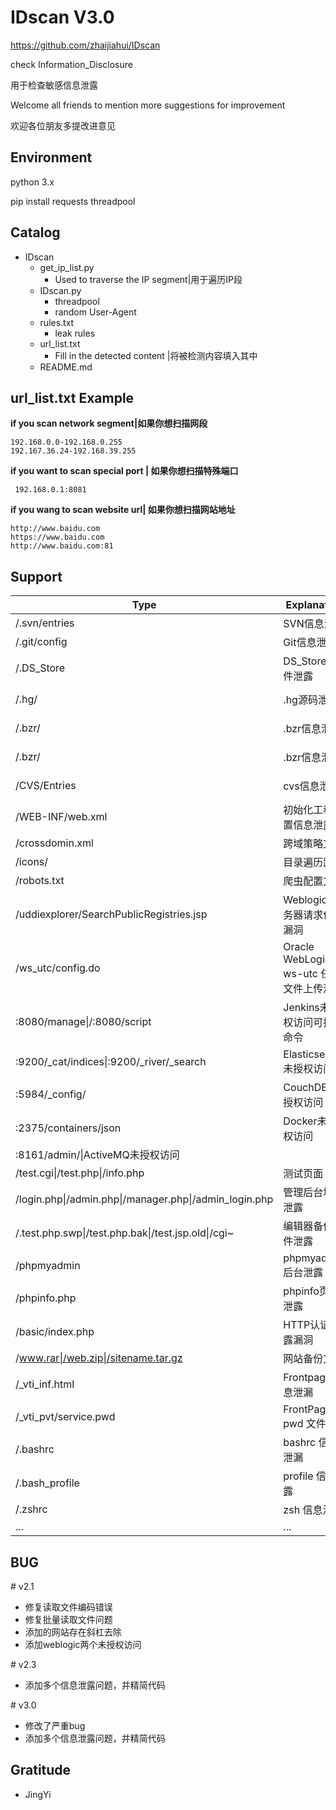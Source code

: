 # IDscan V3.0



https://github.com/zhaijiahui/IDscan

check Information_Disclosure

用于检查敏感信息泄露

Welcome all friends to mention more suggestions for improvement

欢迎各位朋友多提改进意见



## Environment

python 3.x

pip install requests threadpool



## Catalog

- IDscan
	- get_ip_list.py
		- Used to traverse the IP segment|用于遍历IP段
	- IDscan.py
		- threadpool
		- random User-Agent
	- rules.txt
		- leak rules
	- url_list.txt
		- Fill in the detected content |将被检测内容填入其中
	- README.md
	



## url_list.txt Example

**if you scan network segment|如果你想扫描网段**

```
192.168.0.0-192.168.0.255
192.167.36.24-192.168.39.255
```

**if you want to scan special port | 如果你想扫描特殊端口**

``` 192.168.0.1:8081```

**if you wang to scan website url| 如果你想扫描网站地址**

```
http://www.baidu.com
https://www.baidu.com
http://www.baidu.com:81
```




## Support



| Type             | Explanation        | Exp                                      |
| ---------------- | ------------------ | ---------------------------------------- |
| /.svn/entries| SVN信息泄露       | Seay-Svn源代码泄露漏洞利用工具   |
| /.git/config | Git信息泄露       | https://github.com/BugScanTeam/GitHack |
| /.DS_Store | DS_Store文件泄露   | https://github.com/lijiejie/ds_store_exp |
| /.hg/ | .hg源码泄漏 | https://github.com/kost/dvcs-ripper/blob/master/rip-hg.pl |
| /.bzr/|.bzr信息泄露|https://github.com/kost/dvcs-ripper/blob/master/rip-bzr.pl|
| /.bzr/|.bzr信息泄露|https://github.com/kost/dvcs-ripper/blob/master/rip-bzr.pl|
| /CVS/Entries|cvs信息泄露|https://github.com/kost/dvcs-ripper/blob/master/rip-cvs.pl|
| /WEB-INF/web.xml | 初始化工程配置信息泄露 |   |
| /crossdomin.xml  | 跨域策略文件       |     |
| /icons/          | 目录遍历路径       |       |
| /robots.txt      | 爬虫配置文件           |                    |
| /uddiexplorer/SearchPublicRegistries.jsp|Weblogic 服务器请求伪造漏洞||
| /ws_utc/config.do|Oracle WebLogic ws-utc 任意文件上传漏洞||
| :8080/manage\|/:8080/script | Jenkins未授权访问可执行命令 | |
| :9200/_cat/indices\|:9200/\_river/_search | Elasticsearch未授权访问 | |
| :5984/_config/ | CouchDB未授权访问 | |
| :2375/containers/json | Docker未授权访问 | |
|:8161/admin/\|ActiveMQ未授权访问|||
|/test.cgi\|/test.php\|/info.php|测试页面||
|/login.php\|/admin.php\|/manager.php\|/admin_login.php|管理后台地址泄露||
|/.test.php.swp\|/test.php.bak\|/test.jsp.old\|/cgi~|编辑器备份文件泄露||
|/phpmyadmin|phpmyadmin后台泄露||
|/phpinfo.php|phpinfo页面泄露||
|/basic/index.php|HTTP认证泄露漏洞||
|/www.rar\|/web.zip\|/sitename.tar.gz|网站备份文件||
|/_vti_inf.html|Frontpage 信息泄漏||
|/_vti_pvt/service.pwd|FrontPage pwd 文件可读||
|/.bashrc|bashrc 信息泄漏||
|/.bash_profile|profile 信息泄露||
|/.zshrc|zsh 信息泄露||
| ...              | ...                |     |



## BUG

\# v2.1

+ 修复读取文件编码错误
+ 修复批量读取文件问题
+ 添加的网站存在斜杠去除
+ 添加weblogic两个未授权访问

\# v2.3

+ 添加多个信息泄露问题，并精简代码

\# v3.0

+ 修改了严重bug
+ 添加多个信息泄露问题，并精简代码




## Gratitude

- JingYi